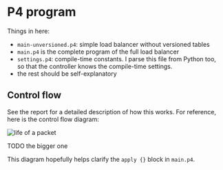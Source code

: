 # P4 program

Things in here:

* `main-unversioned.p4`: simple load balancer without versioned tables
* `main.p4` is the complete program of the full load balancer
* `settings.p4`: compile-time constants. I parse this file from Python too, so that the controller knows the compile-time settings.
* the rest should be self-explanatory

## Control flow

See the report for a detailed description of how this works. For reference, here is the control flow diagram:

![life of a packet](./life-of-a-packet.svg)

TODO the bigger one

This diagram hopefully helps clarify the `apply {}` block in `main.p4`.
